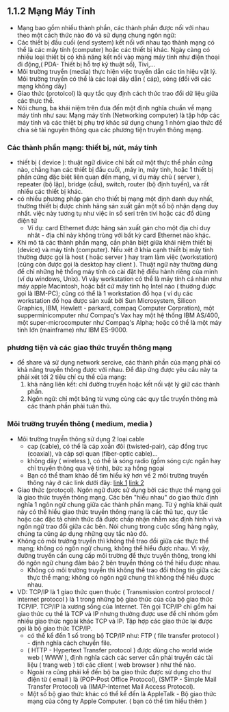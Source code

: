 ## 1.1.2 Mạng Máy Tính
- Mạng bao gồm nhiều thành phần, các thành phần được nối với nhau theo một cách thức nào đó và sử dụng chung ngôn ngữ:
- Các thiết bị đầu cuối (end system) kết nối với nhau tạo thành mạng có thể là các máy tính (computer) hoặc các thiết bị khác. Ngày càng có nhiều loại thiết bị có khả năng kết nối vào mạng máy tính như điện thoại đi động,( PDA- Thiết bị hỗ trợ kỹ thuật số), Tivi,...
- Môi trường truyền (media) thực hiện việc truyền dẫn các tín hiệu vật lý. Môi trường truyền có thể là các loại dây dẫn ( cáp), sóng (đối với các mạng không dây)
- Giao thức (protolcol) là quy tắc quy định cách thức trao đổi dữ liệu giữa các thực thể.
- Nói chung, ba khái niệm trên đưa đến một định nghĩa chuẩn về mạng máy tính như sau:
 Mạng máy tính (Networking computer) là tập hớp các máy tính và các thiệt bị phụ trợ khác sử dụng chung 1 nhóm
giao thức để chia sẻ tài nguyên thông qua các phương tiện truyền thông mạng.
### Các thành phần mạng: thiết bị, nút, máy tính
   - thiết bị ( device ): thuật ngữ divice chỉ bất cứ một thực thể phần cứng nào, chẳng hạn các thiết bị đầu cuối,
,máy in, máy tinh, hoặc 1 thiết bị phần cứng đặc biệt liên quan đến mạng, ví dụ máy chủ ( server ),
repeater (bộ lặp), bridge (cầu), switch, router (bộ định tuyến), và rất nhiều các thiết bị khác. 
 - có nhiều phương pháp gán cho thiết bị mạng một định danh duy nhất, thường thiết bị được chính hãng sản xuất
gắn một số bộ nhận dạng duy nhất. việc này tương tụ như việc in số seri trên tivi hoặc các đồ dùng điện tử
 	- Ví dụ: card Ethernet được hãng sản xuất gán cho một địa chỉ duy nhât - địa chỉ này không trùng với bất
		kỳ card Ethernet nào khác.
- Khi mô tả các thành phần mạng, cần phân biệt giữa khái niệm thiết bị (device) và máy tính (computer). Nếu xét ở khía cạnh thiết bị máy tính thường được gọi là host ( hoặc server ) hay trạm làm việc (workstation) (cũng còn được gọi là desktop hay
 client ). Thuật ngữ này thường dùng để chỉ những hệ thống máy tính có cài đặt hệ điều hành riêng của minh (ví dụ windows, Unix). Vì vậy workstation có thể là máy tính cá nhân như máy apple Macintosh, hoặc bất cứ máy tính họ Intel nào
( thường được gọi là IBM-PC); cũng có thể là 1 workstation đồ họa ( ví dụ các workstation đồ họa được sản
xuất bởi Sun Microsystem, Silicon Graphics, IBM, Hewlett - parkard, compaq Computer Corpration), một
supperminicomputer như Compaq's Vax hay một hệ thống IBM AS/400, một super-microcomputer như Compaq's Alpha;
hoặc có thể là một máy tính lớn (mainframe) như IBM ES-9000.
### phương tiện và các giao thức truyền thông mạng
  - để share và sử dụng network sercive, các thành phần của mạng phải có khả năng truyền thông được với nhau. Để đáp ứng được yêu cầu này ta phải xét tới 2 tiêu chí cụ thể của mạng:
	1. khả năng liên kết: chỉ đường truyền hoặc kết nối vật lý giữ các thành phần.
	2. Ngôn ngữ: chỉ một bảng từ vựng cùng các quy tắc truyền thông mà các thành phần phải tuân thủ.
### Môi trường truyền thông ( medium, media )
- Môi trường truyền thông sử dụng 2 loại cable
    + cap (cable), có thể là cáp xoắn đôi (twisted-pair), cáp đồng trục (coaxial), và cáp sợi quan (fiber-optic cable)...
    + không dây ( wireless ), có thể là sóng radio (gồm sóng cực ngắn hay chỉ truyền thông qua vệ tinh), bức xạ hồng ngoại
    + Bạn có thể tham khảo để tìm hiểu kỹ hơn về 2 môi trường truyền thông này ở các link dưới đây:
	[link 1](https://quantrimang.com/phan-biet-cap-utp-s-utp-ftp-stp-va-cap-sftp-143224)
	[link 2](https://vienthongxanh.vn/cac-loai-day-cap-mang-internet-pho-bien-nhat-hien-nay/)
- Giao thức (protocol). Ngôn ngữ được sử dụng bởi các thực thể mạng gọi là giao thức truyền thông mạng. Các bên "hiểu nhau" do giao thức định nghĩa 1 ngôn ngữ chung giữa các thành phần mạng. Từ ý nghĩa khái quát này có thể hiểu giao thức truyền thông mạng là các thủ tục, quy tắc hoặc các đặc tả chính thức đã được chấp nhận nhằm xác định hình vi và ngôn ngữ trao đổi giữa các bên. Nói chung trong cuộc sống hàng ngày, chúng ta cũng áp dụng những quy tắc nào đó.
- Không có môi trường truyền thì không thể trao đổi giữa các thực thể mạng; không có ngôn ngữ chung, không thể hiểu được nhau. Vì vậy, đường truyền cần cung cấp môi trường để thực truyền thông, trong khi đó ngôn ngữ chung đảm bảo 2 bên truyền thông có thể hiểu được nhau.
  - Không có môi trường truyền thì không thể trao đổi thông tin giữa các thực thể mạng; không có ngôn ngữ chung thì không
	thể hiểu được nhau.
- VD: TCP/IP là 1 giao thức quen thuộc ( Transmission control protocol / internet protocol ) là 1 trong những bộ giao thức
	của của bộ giao thức TCP/IP. TCP/IP là xương sống của Internet. Tên gọi TCP/IP chỉ gồm hai giao thức cụ thể là TCP và IP
	nhưng thường được use để chỉ nhóm gồm nhiều giao thức ngoài khác TCP và IP. Tập hợp các giao thức lại được gọi là bộ
	giao thức TCP/IP. 
  - có thể kể đến 1 số trong bộ TCP/IP như: FTP ( file transfer protocol ) - định nghĩa cách chuyển file.
  - ( HTTP - Hypertext Transfer protocol ) được dùng cho world wide web ( WWW ), định nghĩa cách các server cần phải
truyền các tài liệu ( trang web ) tới các client ( web browser ) như thế nào. 
  - Ngoài ra cũng phải kể đến bộ ba giao thức được sử dụng cho thư điện từ ( email ) là (POP-Post Office Protocol),
(SMTP - Simple Mail Transfer Protocol) và (IMAP-Internet Mail Access Protocol).
  - Một số bộ giao thức khác có thể kể đến là AppleTalk - Bộ giao thức mạng của công ty Apple Computer. ( bạn có thể tìm hiểu thêm )